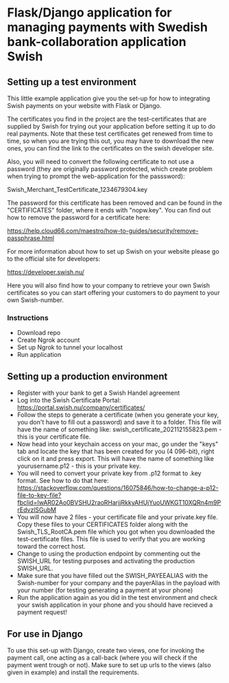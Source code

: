 # Flask/Django application for managing payments with Swedish bank-collaboration application Swish

## Setting up a test environment

This little example application give you the set-up for how to integrating Swish payments on your website with Flask or Django. 

The certificates you find in the project are the test-certificates that are supplied by Swish for trying out your application before setting it up to do real payments. Note that these test certificates get renewed from time to time, so when you are trying this out, you may have to download the new ones, you can find the link to the certificates on the swish developer site.

Also, you will need to convert the following certificate to not use a password (they are originally password protected, which create problem when trying to prompt the web-application for the passsword):

Swish_Merchant_TestCertificate_1234679304.key

The password for this certificate has been removed and can be found in the "CERTIFICATES" folder, where it ends with "nopw.key". You can find out how to remove the password for a certificate here:

https://help.cloud66.com/maestro/how-to-guides/security/remove-passphrase.html


For more information about how to set up Swish on your website please go to the official site for developers:

https://developer.swish.nu/

Here you will also find how to your company to retrieve your own Swish certificates so you can start offering your customers to do payment to your own Swish-number. 

### Instructions

* Download repo
* Create Ngrok account 
* Set up Ngrok to tunnel your localhost
* Run application

## Setting up a production environment

* Register with your bank to get a Swish Handel agreement
* Log into the Swish Certificate Portal: https://portal.swish.nu/company/certificates/ 
* Follow the steps to generate a certificate (when you generate your key, you don't have to fill out a password) and save it to a folder. This file will have the name of something like: swish_certificate_202112155823.pem - this is your certificate file.
* Now head into your keychain access on your mac, go under the "keys" tab and locate the key that has been created for you (4 096-bit), right click on it and press export. This will have the name of something like yourusername.p12 - this is your private key.
* You will need to convert your private key from .p12 format to .key format. See how to do that here: https://stackoverflow.com/questions/16075846/how-to-change-a-p12-file-to-key-file?fbclid=IwAR02Ao0BVSHU2raoRHarjjRkkyAHUjYuoUWKGT10XQRn4m9PrEdvzlSGubM 
* You will now have 2 files - your certificate file and your private.key file. Copy these files to your CERTIFICATES folder along with the Swish_TLS_RootCA.pem file which you got when you downloaded the test-certificate files. This file is used to verify that you are working toward the correct host.
* Change to using the production endpoint by commenting out the SWISH_URL for testing purposes and activating the production SWISH_URL.
* Make sure that you have filled out the SWISH_PAYEEALIAS with the Swish-number for your company and the payerAlias in the payload with your number (for testing generating a payment at your phone)
* Run the application again as you did in the test environment and check your swish application in your phone and you should have recieved a payment request!



## For use in Django

To use this set-up with Django, create two views, one for invoking the payment call, one acting as a call-back (where you will check if the payment went trough or not). Make sure to set up urls to the views (also given in example) and install the requirements.





